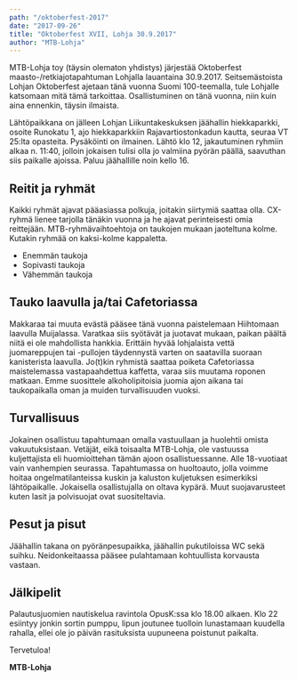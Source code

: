 ```yaml
---
path: "/oktoberfest-2017"
date: "2017-09-26"
title: "Oktoberfest XVII, Lohja 30.9.2017"
author: "MTB-Lohja"
---
```

MTB-Lohja toy (täysin olematon yhdistys) järjestää Oktoberfest maasto-/retkiajotapahtuman Lohjalla lauantaina 30.9.2017. Seitsemästoista Lohjan Oktoberfest ajetaan tänä vuonna Suomi 100-teemalla, tule Lohjalle katsomaan mitä tämä tarkoittaa. Osallistuminen on tänä vuonna, niin kuin aina ennenkin, täysin ilmaista.

Lähtöpaikkana on jälleen Lohjan Liikuntakeskuksen jäähallin hiekkaparkki, osoite Runokatu 1, ajo hiekkaparkkiin Rajavartiostonkadun kautta, seuraa VT 25:lta opasteita. Pysäköinti on ilmainen. Lähtö klo 12, jakautuminen ryhmiin alkaa n. 11:40, jolloin jokaisen tulisi olla jo valmiina pyörän päällä, saavuthan siis paikalle ajoissa. Paluu jäähallille noin kello 16.

Reitit ja ryhmät
-----------------

Kaikki ryhmät ajavat pääasiassa polkuja, joitakin siirtymiä saattaa olla. CX-ryhmä lienee tarjolla tänäkin vuonna ja he ajavat perinteisesti omia reittejään. MTB-ryhmävaihtoehtoja on taukojen mukaan jaoteltuna kolme. Kutakin ryhmää on kaksi-kolme kappaletta.

- Enemmän taukoja
- Sopivasti taukoja
- Vähemmän taukoja


Tauko laavulla ja/tai Cafetoriassa
----------------------------------

Makkaraa tai muuta evästä pääsee tänä vuonna paistelemaan Hiihtomaan laavulla Muijalassa. Varatkaa siis syötävät ja juotavat mukaan, paikan päältä niitä ei ole mahdollista hankkia. Erittäin hyvää lohjalaista vettä juomareppujen tai -pullojen täydennystä varten on saatavilla suoraan kanisterista laavulla. Jo(t)kin ryhmistä saattaa poiketa Cafetoriassa maistelemassa vastapaahdettua kaffetta, varaa siis muutama roponen matkaan. Emme suosittele alkoholipitoisia juomia ajon aikana tai taukopaikalla oman ja muiden turvallisuuden vuoksi.

Turvallisuus
------------

Jokainen osallistuu tapahtumaan omalla vastuullaan ja huolehtii omista vakuutuksistaan. Vetäjät, eikä toisaalta MTB-Lohja, ole vastuussa kuljettajista eli huomioittehan tämän ajoon osallistuessanne. Alle 18-vuotiaat vain vanhempien seurassa. Tapahtumassa on huoltoauto, jolla voimme hoitaa ongelmatilanteissa kuskin ja kaluston kuljetuksen esimerkiksi lähtöpaikalle. Jokaisella osallistujalla on oltava kypärä. Muut suojavarusteet kuten lasit ja polvisuojat ovat suositeltavia.

Pesut ja pisut
--------------

Jäähallin takana on pyöränpesupaikka, jäähallin pukutiloissa WC sekä suihku. Neidonkeitaassa pääsee pulahtamaan kohtuullista korvausta vastaan.

Jälkipelit
----------

Palautusjuomien nautiskelua ravintola OpusK:ssa klo 18.00 alkaen. Klo 22 esiintyy jonkin sortin pumppu, lipun joutunee tuolloin lunastamaan kuudella rahalla, ellei ole jo päivän rasituksista uupuneena poistunut paikalta.

Tervetuloa!

**MTB-Lohja**